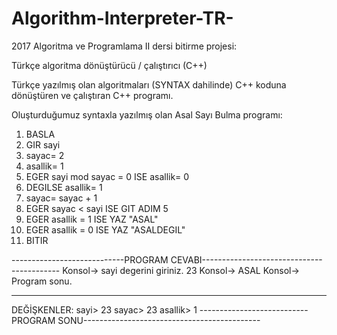 # Algorithm-Interpreter-TR-


2017 Algoritma ve Programlama II dersi bitirme projesi:

Türkçe algoritma dönüştürücü / çalıştırıcı (C++)

Türkçe yazılmış olan algoritmaları (SYNTAX dahilinde) C++ koduna dönüştüren ve çalıştıran C++ programı.


Oluşturduğumuz syntaxla yazılmış olan Asal Sayı Bulma programı:

1. BASLA
2. GIR sayi
3. sayac= 2
4. asallik= 1
5. EGER sayi mod sayac = 0 ISE asallik= 0
6. DEGILSE asallik= 1
7. sayac= sayac + 1
8. EGER sayac < sayi ISE GIT ADIM 5
9. EGER asallik = 1 ISE YAZ "ASAL"
10. EGER asallik = 0 ISE YAZ "ASALDEGIL"
11. BITIR


----------------------------PROGRAM CEVABI------------------------------------------
Konsol-> sayi  degerini giriniz.
23
Konsol-> ASAL
Konsol-> Program sonu.

------------------------------------------------------------------------------------
DEĞİŞKENLER:
sayi> 23
sayac> 23
asallik> 1
--------------------------- PROGRAM SONU--------------------------------------------

